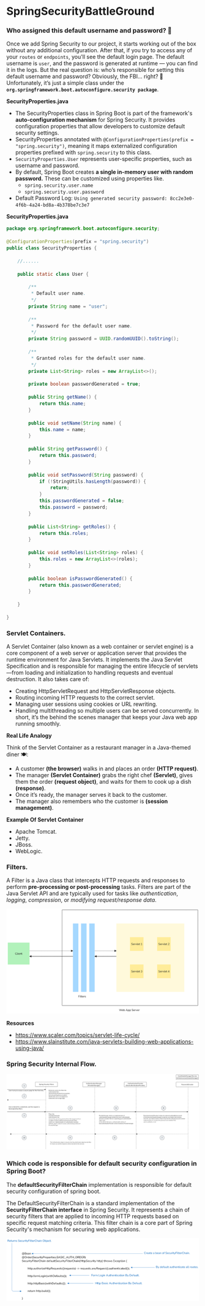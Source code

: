 # SpringSecurityBattleGround
### Who assigned this default username and password? 🤔

Once we add Spring Security to our project, it starts working out of the box without any additional configuration. After that, if you try to access any of your `routes` or `endpoints`, you'll see the default login page. The default username is `user`, and the password is generated at runtime — you can find it in the logs.
But the real question is: who’s responsible for setting this default username and password? Obviously, the FBI... right? 🙂 Unfortunately, it’s just a simple class under the **`org.springframework.boot.autoconfigure.security package`**.

**SecurityProperties.java**
- The SecurityProperties class in Spring Boot is part of the framework's **auto-configuration mechanism** for Spring Security. It provides configuration properties that allow developers to customize default security settings.
- SecurityProperties annotated with `@ConfigurationProperties(prefix = "spring.security")`, meaning it maps externalized configuration properties prefixed with `spring.security` to this class.
- `SecurityProperties.User` represents user-specific properties, such as username and password.
- By default, Spring Boot creates **a single in-memory user with random password.** These can be customized using properties like.
  - `spring.security.user.name`
  - `spring.security.user.password`
- Default Password Log: `Using generated security password: 8cc2e3e0-4f6b-4a24-bd8a-4b378be7c3e7`

**SecurityProperties.java**
```java
package org.springframework.boot.autoconfigure.security;

@ConfigurationProperties(prefix = "spring.security")
public class SecurityProperties {

	//......

	public static class User {

		/**
		 * Default user name.
		 */
		private String name = "user";

		/**
		 * Password for the default user name.
		 */
		private String password = UUID.randomUUID().toString();

		/**
		 * Granted roles for the default user name.
		 */
		private List<String> roles = new ArrayList<>();

		private boolean passwordGenerated = true;

		public String getName() {
			return this.name;
		}

		public void setName(String name) {
			this.name = name;
		}

		public String getPassword() {
			return this.password;
		}

		public void setPassword(String password) {
			if (!StringUtils.hasLength(password)) {
				return;
			}
			this.passwordGenerated = false;
			this.password = password;
		}

		public List<String> getRoles() {
			return this.roles;
		}

		public void setRoles(List<String> roles) {
			this.roles = new ArrayList<>(roles);
		}

		public boolean isPasswordGenerated() {
			return this.passwordGenerated;
		}

	}

}

```
### Servlet Containers.
A Servlet Container (also known as a web container or servlet engine) is a core component of a web server or application server that provides the runtime environment for Java Servlets. It implements the Java Servlet Specification and is responsible for managing the entire lifecycle of servlets—from loading and initialization to handling requests and eventual destruction.
It also takes care of:
- Creating HttpServletRequest and HttpServletResponse objects.
- Routing incoming HTTP requests to the correct servlet.
- Managing user sessions using cookies or URL rewriting.
- Handling multithreading so multiple users can be served concurrently.
In short, it’s the behind the scenes manager that keeps your Java web app running smoothly.

**Real Life Analogy**

Think of the Servlet Container as a restaurant manager in a Java-themed diner 🍽️:
- A customer **(the browser)** walks in and places an order **(HTTP request)**.
- The manager **(Servlet Container)** grabs the right chef **(Servlet)**, gives them the order **(request object)**, and waits for them to cook up a dish **(response)**.
- Once it’s ready, the manager serves it back to the customer.
- The manager also remembers who the customer is **(session management)**.

 **Example Of Servlet Container**
 - Apache Tomcat.
 - Jetty.
 - JBoss.
 - WebLogic.

### Filters.
A Filter is a Java class that intercepts HTTP requests and responses to perform **pre-processing or post-processing** tasks. Filters are part of the Java Servlet API and are typically used for tasks like *authentication*, *logging*, *compression*, or *modifying request/response data*.

![Servlets And Filters](https://raw.githubusercontent.com/Satya190597/SpringSecurityBattleGround/1679ef78148b7ae8eb67e7c344a44806c367fc0f/images/servlets-filters.png)

**Resources**
- https://www.scaler.com/topics/servlet-life-cycle/
- https://www.slainstitute.com/java-servlets-building-web-applications-using-java/

### Spring Security Internal Flow.
![Spring Security Internal Flow](https://raw.githubusercontent.com/Satya190597/SpringSecurityBattleGround/refs/heads/main/images/spring-security-internal-flow.png)

### Which code is responsible for default security configuration in Spring Boot?
The **defaultSecurityFilterChain** implementation is responsible for default security configuration of spring boot.  

The DefaultSecurityFilterChain is a standard implementation of the **SecurityFilterChain interface** in Spring Security. It represents a chain of security filters that are applied to incoming HTTP requests based on specific request matching criteria. This filter chain is a core part of Spring Security's mechanism for securing web applications.

![DefaultSecurityFilterChain](https://raw.githubusercontent.com/Satya190597/SpringSecurityBattleGround/refs/heads/main/images/defaultSecurityFilterChain.png)

